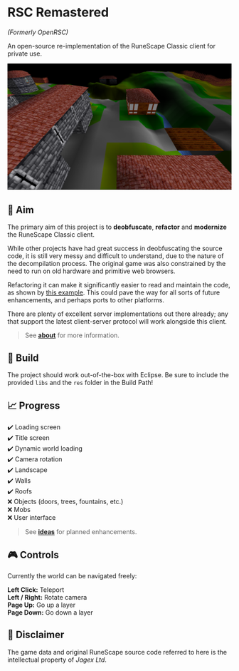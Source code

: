 # RSC Remastered

*(Formerly OpenRSC)*

An open-source re-implementation of the RuneScape Classic client for private use.

[![Screenshot](docs/screenshot.png)](https://youtu.be/o6hY1LMLiSU)

## :dart: Aim

The primary aim of this project is to **deobfuscate**, **refactor** and **modernize** the RuneScape Classic client.

While other projects have had great success in deobfuscating the source code, it is still very messy and difficult to understand, due to the nature of the decompilation process. The original game was also constrained by the need to run on old hardware and primitive web browsers.

Refactoring it can make it significantly easier to read and maintain the code, as shown by [this example](docs/example_refactor.md). This could pave the way for all sorts of future enhancements, and perhaps ports to other platforms.

There are plenty of excellent server implementations out there already; any that support the latest client-server protocol will work alongside this client.

 > See **[about](docs/about.md)** for more information.

## :hammer: Build

The project should work out-of-the-box with Eclipse. Be sure to include the provided `libs` and the `res` folder in the Build Path!

## :chart_with_upwards_trend: Progress

:heavy_check_mark: Loading screen\
:heavy_check_mark:️ Title screen\
:heavy_check_mark:️ Dynamic world loading\
:heavy_check_mark:️ Camera rotation\
:heavy_check_mark:️ Landscape\
:heavy_check_mark:️ Walls\
:heavy_check_mark:️ Roofs\
:x: Objects (doors, trees, fountains, etc.)\
:x: Mobs\
:x: User interface

> See **[ideas](docs/ideas.md)** for planned enhancements.

## :video_game: Controls

Currently the world can be navigated freely:

**Left Click:** Teleport\
**Left / Right:** Rotate camera\
**Page Up:** Go up a layer\
**Page Down:** Go down a layer

## :page_with_curl: Disclaimer

The game data and original RuneScape source code referred to here is the intellectual property of *Jagex Ltd*.
